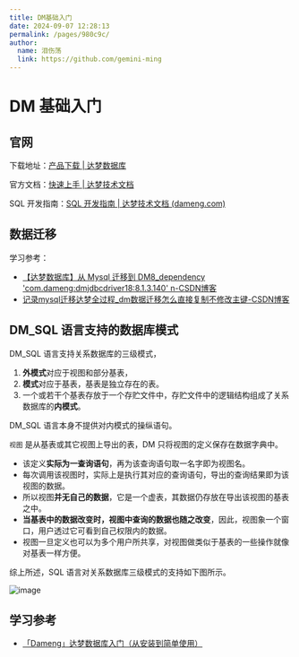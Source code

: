 ```yaml
---
title: DM基础入门
date: 2024-09-07 12:28:13
permalink: /pages/980c9c/
author: 
  name: 泪伤荡
  link: https://github.com/gemini-ming
---
```

# DM 基础入门

## 官网

下载地址：[产品下载 | 达梦数据库](https://eco.dameng.com/download/)

官方文档：[快速上手 | 达梦技术文档](https://eco.dameng.com/document/dm/zh-cn/start)

SQL 开发指南：[SQL 开发指南 | 达梦技术文档 (dameng.com)](https://eco.dameng.com/document/dm/zh-cn/sql-dev/)



## 数据迁移

学习参考：

- [【达梦数据库】从 Mysql 迁移到 DM8_dependency 'com.dameng:dmjdbcdriver18:8.1.3.140' n-CSDN博客](https://blog.csdn.net/RudolphLiu/article/details/139294179)
- [记录mysql迁移达梦全过程_dm数据迁移怎么直接复制不修改主键-CSDN博客](https://blog.csdn.net/qq_45568113/article/details/120136889)



## DM_SQL 语言支持的数据库模式

DM_SQL 语言支持关系数据库的三级模式，

1. **外模式**对应于视图和部分基表，
2. **模式**对应于基表，基表是独立存在的表。
3. 一个或若干个基表存放于一个存贮文件中，存贮文件中的逻辑结构组成了关系数据库的**内模式**。

DM_SQL 语言本身不提供对内模式的操纵语句。



`视图` 是从基表或其它视图上导出的表，DM 只将视图的定义保存在数据字典中。

- 该定义**实际为一查询语句**，再为该查询语句取一名字即为视图名。
- 每次调用该视图时，实际上是执行其对应的查询语句，导出的查询结果即为该视图的数据。
- 所以视图**并无自己的数据**，它是一个虚表，其数据仍存放在导出该视图的基表之中。
- **当基表中的数据改变时，视图中查询的数据也随之改变**，因此，视图象一个窗口，用户透过它可看到自己权限内的数据。
- 视图一旦定义也可以为多个用户所共享，对视图做类似于基表的一些操作就像对基表一样方便。



综上所述，SQL 语言对关系数据库三级模式的支持如下图所示。

![image](https://github.com/gemini-ming/picx-images-hosting/raw/master/microservice/image.1vylndllpm.webp)





## 学习参考

- [「Dameng」达梦数据库入门（从安装到简单使用）](https://juejin.cn/post/7392194854862209062?searchId=2024090914231684BE16CCB6BD3C3ED190#heading-23)
